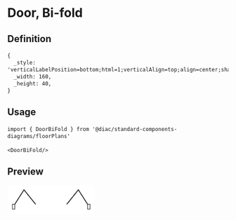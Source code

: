 # Door, Bi-fold

## Definition

```
{
  _style: 'verticalLabelPosition=bottom;html=1;verticalAlign=top;align=center;shape=mxgraph.floorplan.doorBifold;dx=0.3;',
  _width: 160,
  _height: 40,
}
```

## Usage

```
import { DoorBiFold } from '@diac/standard-components-diagrams/floorPlans'

<DoorBiFold/>
```

## Preview

<img src="./door-bi-fold.png" width="200"/>
